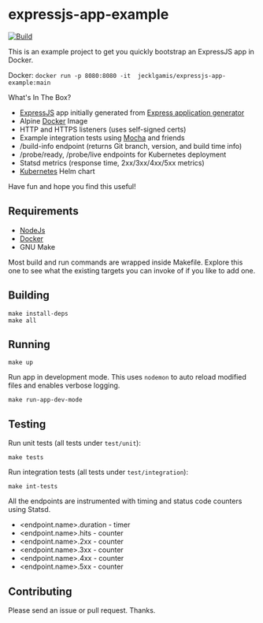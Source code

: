 # expressjs-app-example

[![Build](https://github.com/jecklgamis/expressjs-app-example/actions/workflows/build.yml/badge.svg)](https://github.com/jecklgamis/expressjs-app-example/actions/workflows/build.yml)

This is an example project to get you quickly bootstrap an ExpressJS app in Docker.

Docker:  `docker run -p 8080:8080 -it  jecklgamis/expressjs-app-example:main`

What's In The Box?

* [ExpressJS](https://expressjs.com/) app initially generated
  from [Express application generator](https://expressjs.com/en/starter/generator.html)
* Alpine [Docker](https://docker.io) Image
* HTTP and HTTPS listeners (uses self-signed certs)
* Example integration tests using [Mocha](https://mochajs.org/) and friends
* /build-info endpoint (returns Git branch, version, and build time info)
* /probe/ready, /probe/live endpoints for Kubernetes deployment
* Statsd metrics (response time, 2xx/3xx/4xx/5xx metrics)
* [Kubernetes](https://kubernetes.io/) Helm chart 

Have fun and hope you find this useful!

## Requirements

* [NodeJs](https://nodejs.org/en/download/package-manager/)
* [Docker](https://docs.docker.com/get-docker/)
* GNU Make

Most build and run commands are wrapped inside Makefile. Explore this one to see what the existing targets you can
invoke of if you like to add one.

## Building
```
make install-deps
make all
```

## Running
```
make up
```

Run app in development mode. This uses `nodemon` to auto reload modified files and enables verbose logging.

```
make run-app-dev-mode
```

## Testing

Run unit tests (all tests under `test/unit`):

```
make tests
```

Run integration tests (all tests under `test/integration`):

```
make int-tests
```


All the endpoints are instrumented with timing and status code counters using Statsd.

* <endpoint.name>.duration - timer
* <endpoint.name>.hits - counter
* <endpoint.name>.2xx - counter
* <endpoint.name>.3xx - counter
* <endpoint.name>.4xx - counter
* <endpoint.name>.5xx - counter

## Contributing
Please send an issue or pull request. Thanks.


